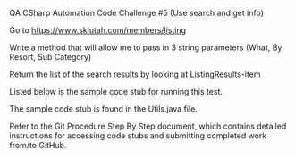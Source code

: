 QA CSharp Automation Code Challenge #5 (Use search and get info)

Go to https://www.skiutah.com/members/listing

Write a method that will allow me to pass in 3 string parameters (What, By Resort, Sub Category)

Return the list of the search results by looking at ListingResults-item

Listed below is the sample code stub for running this test.

The sample code stub is found in the Utils.java file.

Refer to the Git Procedure Step By Step document, which contains detailed instructions for accessing code stubs and submitting completed work from/to GitHub.
